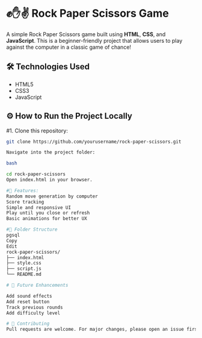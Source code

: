 # ✊✋✌️ Rock Paper Scissors Game

A simple Rock Paper Scissors game built using **HTML**, **CSS**, and **JavaScript**. This is a beginner-friendly project that allows users to play against the computer in a classic game of chance!

## 🛠️ Technologies Used

- HTML5
- CSS3
- JavaScript



## ⚙️ How to Run the Project Locally

#1. Clone this repository:
   ```bash
   git clone https://github.com/yourusername/rock-paper-scissors.git

Navigate into the project folder:

bash

cd rock-paper-scissors
Open index.html in your browser.

#🔮 Features:
Random move generation by computer
Score tracking
Simple and responsive UI
Play until you close or refresh
Basic animations for better UX

#📁 Folder Structure
pgsql
Copy
Edit
rock-paper-scissors/
├── index.html
├── style.css
├── script.js
└── README.md

# 📌 Future Enhancements

Add sound effects
Add reset button
Track previous rounds
Add difficulty level

# 🤝 Contributing
Pull requests are welcome. For major changes, please open an issue first to discuss what you would like to change.
